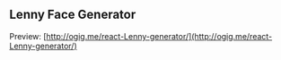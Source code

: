 ## Lenny Face Generator

Preview: [http://ogig.me/react-Lenny-generator/](http://ogig.me/react-Lenny-generator/)
